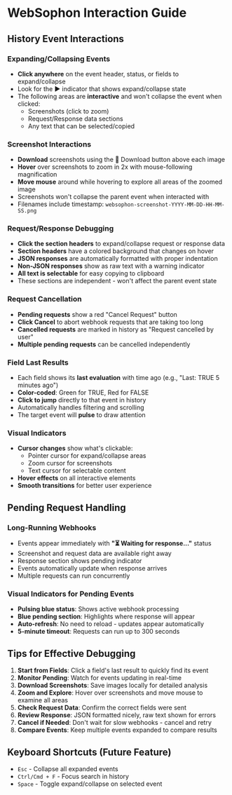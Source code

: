 # WebSophon Interaction Guide

## History Event Interactions

### Expanding/Collapsing Events
- **Click anywhere** on the event header, status, or fields to expand/collapse
- Look for the **▶** indicator that shows expand/collapse state
- The following areas are **interactive** and won't collapse the event when clicked:
  - Screenshots (click to zoom)
  - Request/Response data sections
  - Any text that can be selected/copied

### Screenshot Interactions
- **Download** screenshots using the 💾 Download button above each image
- **Hover** over screenshots to zoom in 2x with mouse-following magnification
- **Move mouse** around while hovering to explore all areas of the zoomed image
- Screenshots won't collapse the parent event when interacted with
- Filenames include timestamp: `websophon-screenshot-YYYY-MM-DD-HH-MM-SS.png`

### Request/Response Debugging
- **Click the section headers** to expand/collapse request or response data
- **Section headers** have a colored background that changes on hover
- **JSON responses** are automatically formatted with proper indentation
- **Non-JSON responses** show as raw text with a warning indicator
- **All text is selectable** for easy copying to clipboard
- These sections are independent - won't affect the parent event state

### Request Cancellation
- **Pending requests** show a red "Cancel Request" button
- **Click Cancel** to abort webhook requests that are taking too long
- **Cancelled requests** are marked in history as "Request cancelled by user"
- **Multiple pending requests** can be cancelled independently

### Field Last Results
- Each field shows its **last evaluation** with time ago (e.g., "Last: TRUE 5 minutes ago")
- **Color-coded**: Green for TRUE, Red for FALSE
- **Click to jump** directly to that event in history
- Automatically handles filtering and scrolling
- The target event will **pulse** to draw attention

### Visual Indicators
- **Cursor changes** show what's clickable:
  - Pointer cursor for expand/collapse areas
  - Zoom cursor for screenshots
  - Text cursor for selectable content
- **Hover effects** on all interactive elements
- **Smooth transitions** for better user experience

## Pending Request Handling

### Long-Running Webhooks
- Events appear immediately with **"⏳ Waiting for response..."** status
- Screenshot and request data are available right away
- Response section shows pending indicator
- Events automatically update when response arrives
- Multiple requests can run concurrently

### Visual Indicators for Pending Events
- **Pulsing blue status**: Shows active webhook processing
- **Blue pending section**: Highlights where response will appear
- **Auto-refresh**: No need to reload - updates appear automatically
- **5-minute timeout**: Requests can run up to 300 seconds

## Tips for Effective Debugging

1. **Start from Fields**: Click a field's last result to quickly find its event
2. **Monitor Pending**: Watch for events updating in real-time
3. **Download Screenshots**: Save images locally for detailed analysis
4. **Zoom and Explore**: Hover over screenshots and move mouse to examine all areas
5. **Check Request Data**: Confirm the correct fields were sent
6. **Review Response**: JSON formatted nicely, raw text shown for errors
7. **Cancel if Needed**: Don't wait for slow webhooks - cancel and retry
8. **Compare Events**: Keep multiple events expanded to compare results

## Keyboard Shortcuts (Future Feature)
- `Esc` - Collapse all expanded events
- `Ctrl/Cmd + F` - Focus search in history
- `Space` - Toggle expand/collapse on selected event 